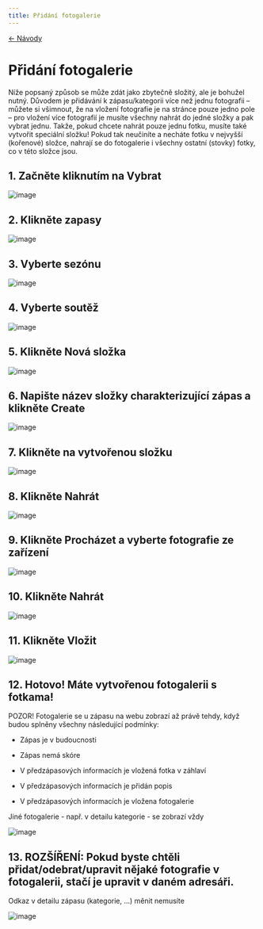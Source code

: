 ```yaml
---
title: Přidání fotogalerie
---
```


[<- Návody](../)

# Přidání fotogalerie

Níže popsaný způsob se může zdát jako zbytečně složitý, ale je bohužel nutný. Důvodem je přidávání k zápasu/kategorii více než jednu fotografii – můžete si všimnout, že na vložení fotografie je na stránce pouze jedno pole – pro vložení více fotografií je musíte všechny nahrát do jedné složky a pak vybrat jednu. Takže, pokud chcete nahrát pouze jednu fotku, musíte také vytvořit speciální složku! Pokud tak neučiníte a necháte fotku v nejvyšší (kořenové) složce, nahrají se do fotogalerie i všechny ostatní (stovky) fotky, co v této složce jsou.

## 1. Začněte kliknutím na Vybrat

![image](https://user-images.githubusercontent.com/72446087/227794409-8983dd87-803b-49f7-94f1-7df4a937451e.png)

## 2. Klikněte zapasy

![image](https://user-images.githubusercontent.com/72446087/227794416-39a28260-25e6-47a6-9e8c-a1cc0671c982.png)

## 3. Vyberte sezónu

![image](https://user-images.githubusercontent.com/72446087/227794418-cbf6ade3-1fab-4979-b478-46c46e5f8eed.png)

## 4. Vyberte soutěž

![image](https://user-images.githubusercontent.com/72446087/227794422-2a205d0c-4b73-4c10-801a-e7cb18773d8d.png)

## 5. Klikněte Nová složka

![image](https://user-images.githubusercontent.com/72446087/227794427-35410885-ab5e-491d-89a3-12c699f2217e.png)

## 6. Napište název složky charakterizující zápas a klikněte Create

![image](https://user-images.githubusercontent.com/72446087/227794458-d8da981b-7394-4e04-a194-8781a137843f.png)

## 7. Klikněte na vytvořenou složku

![image](https://user-images.githubusercontent.com/72446087/227794466-750e27a1-dbf5-4ad9-8246-4462fd3afbca.png)

## 8. Klikněte Nahrát

![image](https://user-images.githubusercontent.com/72446087/227794476-624dc97e-27ef-4483-a14b-b411e62f0df9.png)

## 9. Klikněte Procházet a vyberte fotografie ze zařízení

![image](https://user-images.githubusercontent.com/72446087/227794480-e8cd6866-3bf0-4aa2-87bf-b8617c5e1482.png)

## 10. Klikněte Nahrát

![image](https://user-images.githubusercontent.com/72446087/227794488-8324a201-04f5-497a-8f8c-4ff4425f3d25.png)

## 11. Klikněte Vložit

![image](https://user-images.githubusercontent.com/72446087/227794500-d5a0bc1e-d808-4cb4-99e5-f8235c22f687.png)

## 12. Hotovo! Máte vytvořenou fotogalerii s fotkama!
POZOR! Fotogalerie se u zápasu na webu zobrazí až právě tehdy, když budou splněny všechny následující podmínky:

*   Zápas je v budoucnosti
    
*   Zápas nemá skóre
    
*   V předzápasových informacích je vložená fotka v záhlaví
    
*   V předzápasových informacích je přidán popis
    
*   V předzápasových informacích je vložena fotogalerie
    

Jiné fotogalerie - např. v detailu kategorie - se zobrazí vždy

![image](https://user-images.githubusercontent.com/72446087/227794504-3154a05e-ba47-470c-a4f8-b2d56567b629.png)

## 13. ROZŠÍŘENÍ: Pokud byste chtěli přidat/odebrat/upravit nějaké fotografie v fotogalerii, stačí je upravit v daném adresáři.
Odkaz v detailu zápasu (kategorie, ...) měnit nemusíte

![image](https://user-images.githubusercontent.com/72446087/227794512-0750e3c4-8b5b-4616-859a-fff1efd0a9c9.png)
